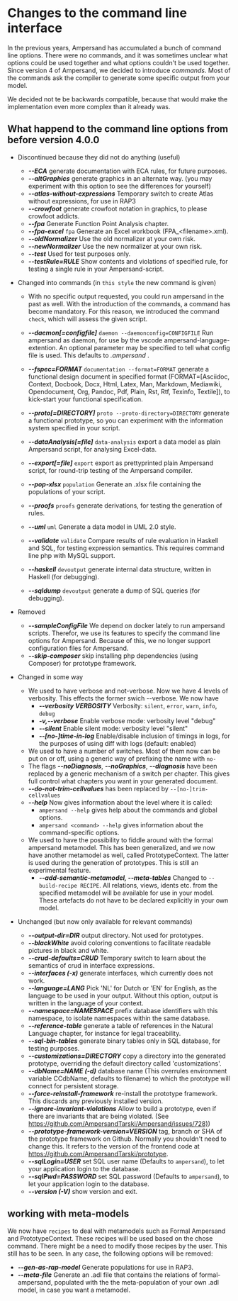 # Changes to the command line interface

In the previous years, Ampersand has accumulated a bunch of command line options.
There were no commands, and it was sometimes unclear what options could be used
together and what options couldn't be used together. Since version 4 of Ampersand,
we decided to introduce _commands_. Most of the commands ask the compiler to
generate some specific output from your model.

We decided not te be backwards compatible, because that would make the implementation
even more complex than it already was.

## What happend to the command line options from before version 4.0.0

* Discontinued because they did not do anything (useful)

  * ***--ECA***
          generate documentation with ECA rules, for future purposes.
  * ***--altGraphics***
          generate graphics in an alternate way. (you may experiment with
          this option to see the differences for yourself)
  * ***--atlas-without-expressions***
          Temporary switch to create Atlas without expressions, for use in
          RAP3
  * ***--crowfoot***
          generate crowfoot notation in graphics, to please crowfoot
          addicts.
  * ***--fpa***
          Generate Function Point Analysis chapter.
  * ***--fpa-excel*** `fpa`
          Generate an Excel workbook (FPA_\<filename\>.xml).
  * ***--oldNormalizer***
          Use the old normalizer at your own risk.
  * ***--newNormalizer***
          Use the new normalizer at your own risk.
  * ***--test***
          Used for test purposes only.
  * ***--testRule=RULE***
          Show contents and violations of specified rule, for testing a
          single rule in your Ampersand-script.

* Changed into commands (in `this style` the new command is given)
  * With no specific output requested, you could run ampersand in the past as well.
          With the introduction of the commands, a command has become mandatory.
          For this reason, we introduced the command `check`, which will
          assess the given script.
  * ***--daemon[=configfile]*** `daemon --daemonconfig=CONFIGFILE`
          Run ampersand as daemon, for use by the vscode
          ampersand-language-extention. An optional parameter may be
          specified to tell what config file is used. This defaults to
          _.ampersand_ .
  * ***--fspec=FORMAT*** `documentation --format=FORMAT`
          generate a functional design document in specified format
          (FORMAT=[Asciidoc, Context, Docbook, Docx, Html, Latex, Man,
          Markdown, Mediawiki, Opendocument, Org, Pandoc, Pdf, Plain, Rst,
          Rtf, Texinfo, Textile]), to kick-start your functional
          specification.
  * ***--proto[=DIRECTORY]*** `proto --proto-directory=DIRECTORY`
          generate a functional prototype, so you can experiment with the
          information system specified in your script.
  * ***--dataAnalysis[=file]*** `data-analysis`
          export a data model as plain Ampersand script, for analysing
          Excel-data.

  * ***--export[=file]*** `export`
          export as prettyprinted plain Ampersand script, for round-trip testing of the
          Ampersand compiler.
  * ***--pop-xlsx*** `population`
          Generate an .xlsx file containing the populations of your script.
  * ***--proofs*** `proofs`
          generate derivations, for testing the generation of rules.
  * ***--uml*** `uml`
          Generate a data model in UML 2.0 style.
  * ***--validate*** `validate`
          Compare results of rule evaluation in Haskell and SQL, for
          testing expression semantics. This requires command line php with
          MySQL support.
  * ***--haskell*** `devoutput`
          generate internal data structure, written in Haskell (for
          debugging).
  * ***--sqldump*** `devoutput`
          generate a dump of SQL queries (for debugging).

* Removed

  * ***--sampleConfigFile*** 
          We depend on docker lately to run ampersand scripts. Therefor, we use
          its features to specify the command line options for Ampersand. Because
          of this, we no longer support configuration files for Ampersand.
  * ***--skip-composer***
          skip installing php dependencies (using Composer) for prototype
          framework.
          
* Changed in some way

  * We used to have verbose and not-verbose. Now we have 4 levels of verbosity. This effects the former swich --verbose. We now have
    * ***--verbosity VERBOSITY***    Verbosity: `silent`, `error`, `warn`, `info`, `debug`
    * ***-v,--verbose***             Enable verbose mode: verbosity level "debug"
    * ***--silent***                 Enable silent mode: verbosity level "silent"
    * ***--[no-]time-in-log***       Enable/disable inclusion of timings in logs, for the purposes of using diff with logs (default: enabled)
  * We used to have a number of switches. Most of them now can be put on or off, using a generic way of prefixing the name with `no-`
  * The flags ***--noDiagnosis***, ***--noGraphics***, ***--diagnosis*** have been replaced by a generic mechanism of a switch per chapter. This gives full control what chapters you want in your generated document.
  * ***--do-not-trim-cellvalues*** has been replaced by `--[no-]trim-cellvalues`
  * ***--help*** Now gives information about the level where it is called:
    * `ampersand --help` gives help about the commands and global options.
    * `ampersand <command> --help` gives information about the command-specific options.
  * We used to have the possibility to fiddle around with the formal ampersand metamodel. This
    has been generalized, and we now have another metamodel as well, called PrototypeContext. The
    latter is used during the generation of prototypes. This is still an experimental feature.
    * ***--add-semantic-metamodel, --meta-tables*** Changed to `--build-recipe RECIPE`.
          All relations, views, idents etc. from the specified metamodel will be
          available for use in your model. These artefacts do not have to
          be declared explicitly in your own model.

* Unchanged (but now only available for relevant commands)
  * ***--output-dir=DIR***
          output directory. Not used for prototypes.
  * ***--blackWhite***
          avoid coloring conventions to facilitate readable pictures in
          black and white.
  * ***--crud-defaults=CRUD***
          Temporary switch to learn about the semantics of crud in
          interface expressions.
  * ***--interfaces (-x)***
          generate interfaces, which currently does not work.
  * ***--language=LANG***
          Pick 'NL' for Dutch or 'EN' for English, as the language to be
          used in your output. Without this option, output is written in
          the language of your context.
  * ***--namespace=NAMESPACE***
          prefix database identifiers with this namespace, to isolate
          namespaces within the same database.
  * ***--reference-table***
          generate a table of references in the Natural Language chapter,
          for instance for legal traceability.
  * ***--sql-bin-tables***
          generate binary tables only in SQL database, for testing
          purposes.
  * ***--customizations=DIRECTORY***
          copy a directory into the generated prototype, overriding the
          default directory called 'customizations'.
  * ***--dbName=NAME (-d)***
          database name (This overrules environment variable CCdbName,
          defaults to filename) to which the prototype will connect for
          persistent storage.
  * ***--force-reinstall-framework***
          re-install the prototype framework. This discards any previously
          installed version.
  * ***--ignore-invariant-violations***
          Allow to build a prototype, even if there are invariants that are
          being violated. (See
          <https://github.com/AmpersandTarski/Ampersand/issues/728)>)
  * ***--prototype-framework-version=VERSION***
          tag, branch or SHA of the prototype framework on Github. Normally you
          shouldn't need to change this. It refers to the version of the frontend
          code at <https://github.com/AmpersandTarski/prototype>.
  * ***--sqlLogin=USER***
          set SQL user name (Defaults to `ampersand`), to let your
          application login to the database.
  * ***--sqlPwd=PASSWORD***
          set SQL password (Defaults to `ampersand`), to let your
          application login to the database.
  * ***--version (-V)***
          show version and exit.
  
## working with meta-models

We now have `recipes` to deal with metamodels such as Formal Ampersand and PrototypeContext. These recipes will be used based on the chose command. There might be a need to modify those recipes by the user. This still has to be seen. In any case, the following options will be removed:

* ***--gen-as-rap-model***
          Generate populations for use in RAP3.
* ***--meta-file***
          Generate an .adl file that contains the relations of
          formal-ampersand, populated with the the meta-population of your
          own .adl model, in case you want a metamodel.
